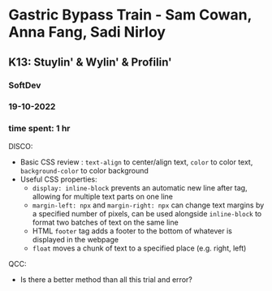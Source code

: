 # Gastric Bypass Train - Sam Cowan, Anna Fang, Sadi Nirloy
## K13: Stuylin' & Wylin' & Profilin'
### SoftDev
### 19-10-2022
### time spent: 1 hr

DISCO:
- Basic CSS review : `text-align` to center/align text, `color` to color text, `background-color` to color background
- Useful CSS properties:
	- `display: inline-block` prevents an automatic new line after tag, allowing for multiple text parts on one line
	- `margin-left: npx` and `margin-right: npx` can change text margins by a specified number of pixels, can be used alongside `inline-block` to format two batches of text on the same line
	- HTML `footer` tag adds a footer to the bottom of whatever is displayed in the webpage 
	- `float` moves a chunk of text to a specified place (e.g. right, left)
	
QCC:
- Is there a better method than all this trial and error? 


 
